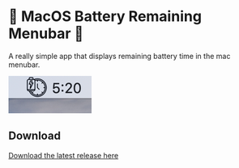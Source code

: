 # 🔋 MacOS Battery Remaining Menubar 🔋

A really simple app that displays remaining battery time in the mac menubar.

![screenshot](screenshot.png)

## Download

[Download the latest release here](https://github.com/funkyremi/macos-battery-remaining-menubar/releases/download/1.0.3/Battery.Remaining-1.0.3.dmg)
